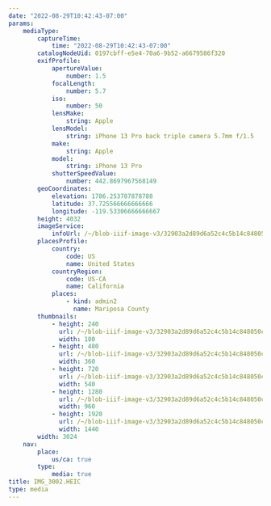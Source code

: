 ```yaml
---
date: "2022-08-29T10:42:43-07:00"
params:
    mediaType:
        captureTime:
            time: "2022-08-29T10:42:43-07:00"
        catalogNodeUid: 0197cbff-e5e4-70a6-9b52-a6679586f320
        exifProfile:
            apertureValue:
                number: 1.5
            focalLength:
                number: 5.7
            iso:
                number: 50
            lensMake:
                string: Apple
            lensModel:
                string: iPhone 13 Pro back triple camera 5.7mm f/1.5
            make:
                string: Apple
            model:
                string: iPhone 13 Pro
            shutterSpeedValue:
                number: 442.8697967568149
        geoCoordinates:
            elevation: 1786.253787878788
            latitude: 37.725566666666666
            longitude: -119.53306666666667
        height: 4032
        imageService:
            infoUrl: /~/blob-iiif-image-v3/32903a2d89d6a52c4c5b14c848050cf5e2e8786a79835c1e35395aecaa9417e8/info.json
        placesProfile:
            country:
                code: US
                name: United States
            countryRegion:
                code: US-CA
                name: California
            places:
                - kind: admin2
                  name: Mariposa County
        thumbnails:
            - height: 240
              url: /~/blob-iiif-image-v3/32903a2d89d6a52c4c5b14c848050cf5e2e8786a79835c1e35395aecaa9417e8/full/180%2C240/0/default.jpg
              width: 180
            - height: 480
              url: /~/blob-iiif-image-v3/32903a2d89d6a52c4c5b14c848050cf5e2e8786a79835c1e35395aecaa9417e8/full/360%2C480/0/default.jpg
              width: 360
            - height: 720
              url: /~/blob-iiif-image-v3/32903a2d89d6a52c4c5b14c848050cf5e2e8786a79835c1e35395aecaa9417e8/full/540%2C720/0/default.jpg
              width: 540
            - height: 1280
              url: /~/blob-iiif-image-v3/32903a2d89d6a52c4c5b14c848050cf5e2e8786a79835c1e35395aecaa9417e8/full/960%2C1280/0/default.jpg
              width: 960
            - height: 1920
              url: /~/blob-iiif-image-v3/32903a2d89d6a52c4c5b14c848050cf5e2e8786a79835c1e35395aecaa9417e8/full/1440%2C1920/0/default.jpg
              width: 1440
        width: 3024
    nav:
        place:
            us/ca: true
        type:
            media: true
title: IMG_3002.HEIC
type: media
---
```


